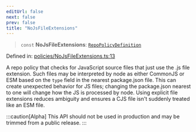 ```yaml
---
editUrl: false
next: false
prev: false
title: "NoJsFileExtensions"
---
```


> `const` **NoJsFileExtensions**: [`RepoPolicyDefinition`](/api/interfaces/repopolicydefinition/)

Defined in: [policies/NoJsFileExtensions.ts:13](https://github.com/tylerbutler/tools-monorepo/blob/main/packages/repopo/src/policies/NoJsFileExtensions.ts#L13)

A repo policy that checks for JavaScript source files that just use the .js file extension. Such files may be
interpreted by node as either CommonJS or ESM based on the `type` field in the nearest package.json file. This
can create unexpected behavior for JS files; changing the package.json nearest to one will change how the JS
is processed by node. Using explicit file extensions reduces ambiguity and ensures a CJS file isn't suddenly treated
like an ESM file.

:::caution[Alpha]
This API should not be used in production and may be trimmed from a public release.
:::
